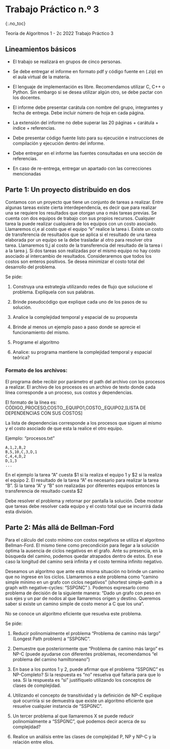 Trabajo Práctico n.º 3
======================
{:.no_toc}

Teoría de Algoritmos 1 - 2c 2022
Trabajo Práctico 3

## Lineamientos básicos

- El trabajo se realizará en grupos de cinco personas.

- Se debe entregar el informe en formato pdf y código fuente en (.zip) en el aula virtual de la materia.

- El lenguaje de implementación es libre. Recomendamos utilizar C, C++ o Python. Sin embargo si se desea utilizar algún otro, se debe pactar con los docentes.

- El informe debe presentar carátula con nombre del grupo, integrantes y fecha de entrega. Debe incluir número de hoja en cada página.

- La extensión del informe no debe superar las 20 páginas + carátula + índice + referencias.

- Debe presentar código fuente listo para su ejecución e instrucciones de compilación y ejecución dentro del informe.

- Debe entregar en el informe las fuentes consultadas en una sección de referencias.

- En caso de re-entrega, entregar un apartado con las correcciones mencionadas

## Parte 1: Un proyecto distribuido en dos

Contamos con un proyecto que tiene un conjunto de tareas a realizar. Entre algunas tareas existe cierta interdependencia, es decir que para realizar una se requiere los resultados que otorgan una o más tareas previas. Se cuenta con dos equipos de trabajo con sus propios recursos. Cualquier tarea la puede realizar cualquiera de los equipos con un costo asociado. Llamaremos ci,e al costo que el equipo “e” realice la tarea i. Existe un costo de transferencia de resultados que se aplica si el resultado de una tarea elaborada por un equipo se la debe trasladar al otro para resolver otra tarea. Llamaremos ti,j al costo de la transferencia del resultado de la tarea i a la tarea j. Si dos tareas son realizadas por el mismo equipo no hay costo asociado al intercambio de resultados.  Consideraremos que todos los costos son enteros positivos.
Se desea minimizar el costo total del desarrollo del problema.

Se pide:

1.  Construya una estrategia utilizando redes de flujo que solucione el problema. Explíquela con sus palabras.

1. Brinde pseudocódigo que explique cada uno de los pasos de su solución.

1. Analice la complejidad temporal y espacial de su propuesta

1. Brinde al menos un ejemplo paso a paso donde se aprecie el funcionamiento del mismo.

1. Programe el algoritmo

1. Analice: su programa mantiene la complejidad temporal y espacial teórica?

### Formato de los archivos:

El programa debe recibir por parámetro el path del archivo con los procesos a realizar. El archivo de los procesos es un archivo de texto donde cada línea corresponde a un proceso, sus costos y dependencias. 

El formato de la línea es: CÓDIGO_PROCESO,COSTO_,EQUIPO1,COSTO_,EQUIPO2,[LISTA DE DEPENDENCIAS CON SUS COSTOS]

La lista de dependencias corresponde a los procesos que siguen al mismo y el costo asociado de que esta la realice el otro equipo. 

Ejemplo: “procesos.txt”

	A,1,2,B,2
	B,5,10,C,3,D,1
	C,4,4,D,2
	D,1,3
	...
 
En el ejemplo la tarea “A” cuesta $1 si la realiza el equipo 1 y $2 si la realiza el equipo 2. El resultado de la tarea “A” es necesario para realizar la tarea “B”. Si la tarea “A” y “B” son realizadas por diferentes equipos entonces la transferencia de resultado cuesta $2

Debe resolver el problema y retornar por pantalla la solución. Debe mostrar que tareas debe resolver cada equipo y el costo total que se incurrirá dada esta división.


## Parte 2: Más allá de Bellman-Ford

Para el cálculo del costo mínimo con costos negativos se utiliza el algoritmo Bellman-Ford. El mismo tiene como precondición para llegar a la solución óptima la ausencia de ciclos negativos en el grafo. Ante su presencia, en la búsqueda del camino, podemos quedar atrapados dentro de estos. En ese caso la longitud del camino será infinita y el costo termina infinito negativo.

Deseamos un algoritmo que ante esta misma situación no brinde un camino que no ingrese en los ciclos. Llamaremos a este problema como “camino simple mínimo en un grafo con ciclos negativos” (shortest simple-path in a graph with negative-cycles: “SSPGNC” ). Podemos expresarlo como problema de decisión de la siguiente manera: “Dado un grafo con peso en sus ejes y un par de nodos al que llamaremos origen y destino. Queremos saber si existe un camino simple de costo menor a C que los una”.

No se conoce un algoritmo eficiente que resuelva este problema.


Se pide:

1. Reducir polinomialmente el problema “Problema de camino más largo” (Longest Path problem) a “SSPGNC”.

1. Demuestre que posteriormente que “Problema de camino más largo” es NP-C (puede ayudarse con diferentes problemas, recomendamos “el problema del camino hamiltoneano”)

1. En base a los puntos 1 y 2, puede afirmar que el problema “SSPGNC” es NP-Completo? Si la respuesta es “no” resuelva qué faltaría para que lo sea. Si la respuesta es “si” justifíquelo utilizando los conceptos de clases de complejidad.  

1. Utilizando el concepto de transitividad y la definición de NP-C explique qué ocurriría si se demuestra que existe un algoritmo eficiente que resuelve cualquier instancia de “SSPGNC”.

1. Un tercer problema al que llamaremos X se puede reducir polinomialmente a “SSPGNC”, qué podemos decir acerca de su complejidad?

1. Realice un análisis entre las clases de complejidad P, NP y NP-C y la relación entre ellos.
